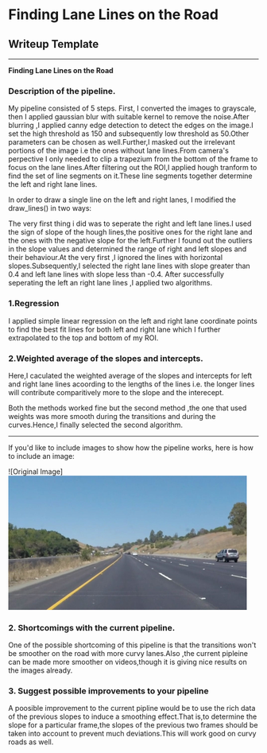 # **Finding Lane Lines on the Road** 

## Writeup Template

---

**Finding Lane Lines on the Road**


### Description of the pipeline.

My pipeline consisted of 5 steps. First, I converted the images to grayscale, then I applied gaussian blur with suitable kernel to remove the noise.After blurring ,I applied canny edge detection to detect the edges on the image.I set the high threshold as 150 and subsequently low threshold as 50.Other parameters can be chosen as well.Further,I masked out the irrelevant portions of the image i.e the ones without lane lines.From camera's perpective I only needed to clip a trapezium from the bottom of the frame to focus on the lane lines.After filtering out the ROI,I applied hough tranform to find the set of line segments on it.These line segments together determine the left and right lane lines.

In order to draw a single line on the left and right lanes, I modified the draw_lines() in two ways:

The very first thing i did was to seperate the right and left lane lines.I used the sign of slope of the hough lines,the positive ones for the right lane and the ones with the negative slope for the left.Further I found out the outliers in the slope values and determined the range of right and left slopes and their behaviour.At the very first ,I ignored the lines with horizontal slopes.Subsequently,I selected the right lane lines with slope greater than 0.4 and left lane lines with slope less than -0.4.
After successfully seperating the left an right lane lines ,I applied two algorithms.

### 1.Regression
I applied simple linear regression on the left and right lane coordinate points to find the best fit lines for both left and right lane which I further extrapolated to the top and bottom of my ROI.

### 2.Weighted average of the slopes and intercepts.
Here,I caculated the weighted average of the slopes and intercepts for left and right lane lines acoording to the lengths of the lines i.e. the longer lines will contribute comparitively more to the slope and the interecept.

Both the methods worked fine but the second method ,the one that used weights was more smooth during the transitions and during the curves.Hence,I finally selected the second algorithm.

---

If you'd like to include images to show how the pipeline works, here is how to include an image: 

![Original Image]
<img src="test_images/solidYellowCurve.jpg" width="480" alt="Combined Image" />


### 2. Shortcomings with the current pipeline.

One of the possible shortcoming of this pipeline is that the transitions won't be smoother on the road with more curvy lanes.Also ,the current pipleine can be made more smoother on videos,though it is giving nice results on the images already.


### 3. Suggest possible improvements to your pipeline

A poosible improvement to the current pipline would be to use the rich data of the previous slopes to induce a smoothing effect.That is,to determine the slope for a particular frame,the slopes of the previous two frames should be taken into account to prevent much deviations.This will work good on curvy roads as well.
